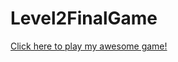 # Level2FinalGame
<a href="https://github.com/DavidThorpe123/Level2FinalGame/blob/master/DavidLevel2Game.jar?raw=true">Click here to play my awesome game!</a>
